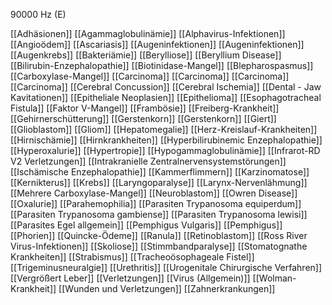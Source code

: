 90000 Hz (E)

[[Adhäsionen]]
[[Agammaglobulinämie]]
[[Alphavirus-Infektionen]]
[[Angioödem]]
[[Ascariasis]]
[[Augeninfektionen]]
[[Augeninfektionen]]
[[Augenkrebs]]
[[Bakteriämie]]
[[Berylliose]]
[[Beryllium Disease]]
[[Bilirubin-Enzephalopathie]]
[[Biotinidase-Mangel]]
[[Blepharospasmus]]
[[Carboxylase-Mangel]]
[[Carcinoma]]
[[Carcinoma]]
[[Carcinoma]]
[[Carcinoma]]
[[Cerebral Concussion]]
[[Cerebral Ischemia]]
[[Dental - Jaw Kavitationen]]
[[Epitheliale Neoplasien]]
[[Epithelioma]]
[[Esophagotracheal Fistula]]
[[Faktor V-Mangel]]
[[Frambösie]]
[[Freiberg-Krankheit]]
[[Gehirnerschütterung]]
[[Gerstenkorn]]
[[Gerstenkorn]]
[[Giert]]
[[Glioblastom]]
[[Gliom]]
[[Hepatomegalie]]
[[Herz-Kreislauf-Krankheiten]]
[[Hirnischämie]]
[[Hirnkrankheiten]]
[[Hyperbilirubinemic Enzephalopathie]]
[[Hyperoxalurie]]
[[Hypertropie]]
[[Hypogammaglobulinämie]]
[[Infrarot-RD V2 Verletzungen]]
[[Intrakranielle Zentralnervensystemstörungen]]
[[Ischämische Enzephalopathie]]
[[Kammerflimmern]]
[[Karzinomatose]]
[[Kernikterus]]
[[Krebs]]
[[Laryngoparalyse]]
[[Larynx-Nervenlähmung]]
[[Mehrere Carboxylase-Mangel]]
[[Neuroblastom]]
[[Owren Disease]]
[[Oxalurie]]
[[Parahemophilia]]
[[Parasiten Trypanosoma equiperdum]]
[[Parasiten Trypanosoma gambiense]]
[[Parasiten Trypanosoma lewisi]]
[[Parasites Egel allgemein]]
[[Pemphigus Vulgaris]]
[[Pemphigus]]
[[Phorien]]
[[Quincke-Ödeme]]
[[Ranula]]
[[Retinoblastom]]
[[Ross River Virus-Infektionen]]
[[Skoliose]]
[[Stimmbandparalyse]]
[[Stomatognathe Krankheiten]]
[[Strabismus]]
[[Tracheoösophageale Fistel]]
[[Trigeminusneuralgie]]
[[Urethritis]]
[[Urogenitale Chirurgische Verfahren]]
[[Vergrößert Leber]]
[[Verletzungen]]
[[Virus (Allgemein)]]
[[Wolman-Krankheit]]
[[Wunden und Verletzungen]]
[[Zahnerkrankungen]]